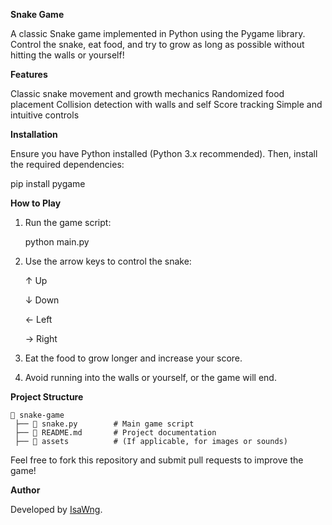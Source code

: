 **Snake Game**

A classic Snake game implemented in Python using the Pygame library. Control the snake, eat food, and try to grow as long as possible without hitting the walls or yourself!

**Features**

  Classic snake movement and growth mechanics
  Randomized food placement
  Collision detection with walls and self
  Score tracking
  Simple and intuitive controls

**Installation**

Ensure you have Python installed (Python 3.x recommended). Then, install the required dependencies:

  pip install pygame

**How to Play**

1. Run the game script:

    python main.py


2. Use the arrow keys to control the snake:

    ↑ Up
    
    ↓ Down
    
    ← Left
    
    → Right


3. Eat the food to grow longer and increase your score.


4. Avoid running into the walls or yourself, or the game will end.

**Project Structure**

    📂 snake-game
     ├── 📄 snake.py        # Main game script
     ├── 📄 README.md       # Project documentation
     ├── 📂 assets          # (If applicable, for images or sounds)


Feel free to fork this repository and submit pull requests to improve the game!


**Author**

Developed by [IsaWng](https://github.com/IsaWng).

